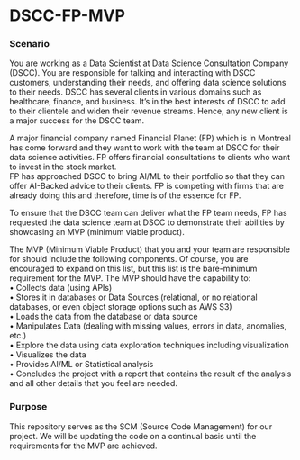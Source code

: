 # DSCC-FP-MVP

### Scenario

You are working as a Data Scientist at Data Science Consultation Company (DSCC). 
You are responsible for talking and interacting with DSCC customers, understanding their needs, and offering data science solutions to their needs.  DSCC has several clients in various domains such as healthcare, finance, and business. It’s in the best interests of DSCC to add to their clientele and widen their revenue streams. Hence, any new client is a major success for the DSCC team. 

A major financial company named Financial Planet (FP) which is in Montreal has come forward and they want to work with the team at DSCC for their data science activities. FP offers financial consultations to clients who want to invest in the stock market.  
FP has approached DSCC to bring AI/ML to their portfolio so that they can offer AI-Backed advice to their clients. FP is competing with firms that are already doing this and therefore, time is of the essence for FP.

To ensure that the DSCC team can deliver what the FP team needs, FP has requested the data science team at DSCC to demonstrate their abilities by showcasing an MVP (minimum viable product).

The MVP (Minimum Viable Product) that you and your team are responsible for should include the following components. Of course, you are encouraged to expand on this list, but this list is the bare-minimum requirement for the MVP. The MVP should have the capability to:</br>
•	Collects data (using APIs)</br>
•	Stores it in databases or Data Sources (relational, or no relational databases, or even object storage options such as AWS S3)</br>
•	Loads the data from the database or data source</br>
•	Manipulates Data (dealing with missing values, errors in data, anomalies, etc.)</br>
•	Explore the data using data exploration techniques including visualization</br>
•	Visualizes the data</br>
•	Provides AI/ML or Statistical analysis</br>
•	Concludes the project with a report that contains the result of the analysis and all other details that you feel are needed.</br>

### Purpose

This repository serves as the SCM (Source Code Management) for our project. We will be updating the code on a continual basis until the requirements for the MVP are achieved.
